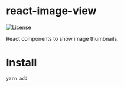 react-image-view
================

[![License][license-src]][license-href]

React components to show image thumbnails.

# Install

```bash
yarn add 
```





[license-src]: https://img.shields.io/badge/license-MIT-brightgreen.svg
[license-href]: LICENSE.md

